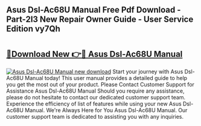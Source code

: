 ## Asus Dsl-Ac68U Manual Free Pdf Download - Part-2I3 New Repair Owner Guide - User Service Edition vy7Qh

# <h2><a href="http://cf18799.oget.top/?id=Asus+Dsl-Ac68U+Manual">🔗Download New 👉🔴 Asus Dsl-Ac68U Manual</a></h2>

[![Asus Dsl-Ac68U Manual new download](https://i.imgur.com/5g1atiW.png)](http://cf18799.oget.top/?id=Asus+Dsl-Ac68U+Manual)
Start your journey with Asus Dsl-Ac68U Manual today! This user manual provides a detailed guide to help you get the most out of your product. Please Contact Customer Support for Assistance Asus Dsl-Ac68U Manual Should you require any assistance, please do not hesitate to contact our dedicated customer support team. Experience the efficiency of list of features while using your new Asus Dsl-Ac68U Manual. We're Always Here for You Asus Dsl-Ac68U Manual. Our customer support team is dedicated to assisting you with any inquiries.
